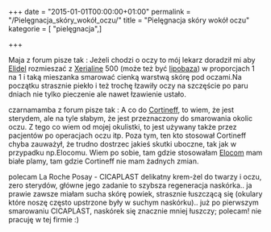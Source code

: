 +++
date = "2015-01-01T00:00:00+01:00"
permalink = "/Pielęgnacja_skóry_wokół_oczu/"
title = "Pielęgnacja skóry wokół oczu"
kategorie = [ "pielęgnacja",]

+++

Maja z forum pisze tak : Jeżeli chodzi o oczy to mój lekarz doradził mi aby [Elidel](/atopedia/Elidel "wikilink") rozmieszać z [Xerialine](/atopedia/Xerialine "wikilink") 500 (może też być [lipobaza](/atopedia/lipobaza "wikilink")) w proporcjach 1 na 1 i taką mieszanka smarować cienką warstwą skórę pod oczami.Na początku strasznie piekło i też trochę łzawiły oczy na szczęście po paru dniach nie tylko pieczenie ale nawet łzawienie ustało.

<!-- -->

czarnamamba z forum pisze tak : A co do [Cortineff](/atopedia/Cortineff "wikilink"), to wiem, że jest sterydem, ale na tyle słabym, że jest przeznaczony do smarowania okolic oczu. Z tego co wiem od mojej okulistki, to jest używany także przez pacjentów po operacjach oczu itp. Poza tym, ten kto stosował Cortineff chyba zauważył, że trudno dostrzec jakieś skutki uboczne, tak jak w przypadku np.Elocomu. Wiem po sobie, tam gdzie stosowałam [Elocom](/atopedia/Elocom "wikilink") mam białe plamy, tam gdzie Cortineff nie mam żadnych zmian.



polecam La Roche Posay - CICAPLAST delikatny krem-żel do twarzy i oczu, zero sterydów, główne jego zadanie to szybsza regeneracja naskórka.. ja prawie zawsze miałam sucha skórę powiek, strasznie łuszczącą się (okulary które noszę często upstrzone były w suchym naskórku).. już po pierwszym smarowaniu CICAPLAST, naskórek się znacznie mniej łuszczy; polecam! nie pracuję w tej firmie :)
